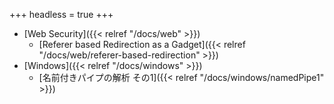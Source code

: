 +++
headless = true
+++

- [Web Security]({{< relref "/docs/web" >}})
    - [Referer based Redirection as a Gadget]({{< relref "/docs/web/referer-based-redirection" >}})
- [Windows]({{< relref "/docs/windows" >}})
    - [名前付きパイプの解析 その1]({{< relref "/docs/windows/namedPipe1" >}})
